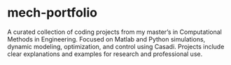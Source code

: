# mech-portfolio
A curated collection of coding projects from my master’s in Computational Methods in Engineering. Focused on Matlab and Python simulations, dynamic modeling, optimization, and control using Casadi. Projects include clear explanations and examples for research and professional use.
